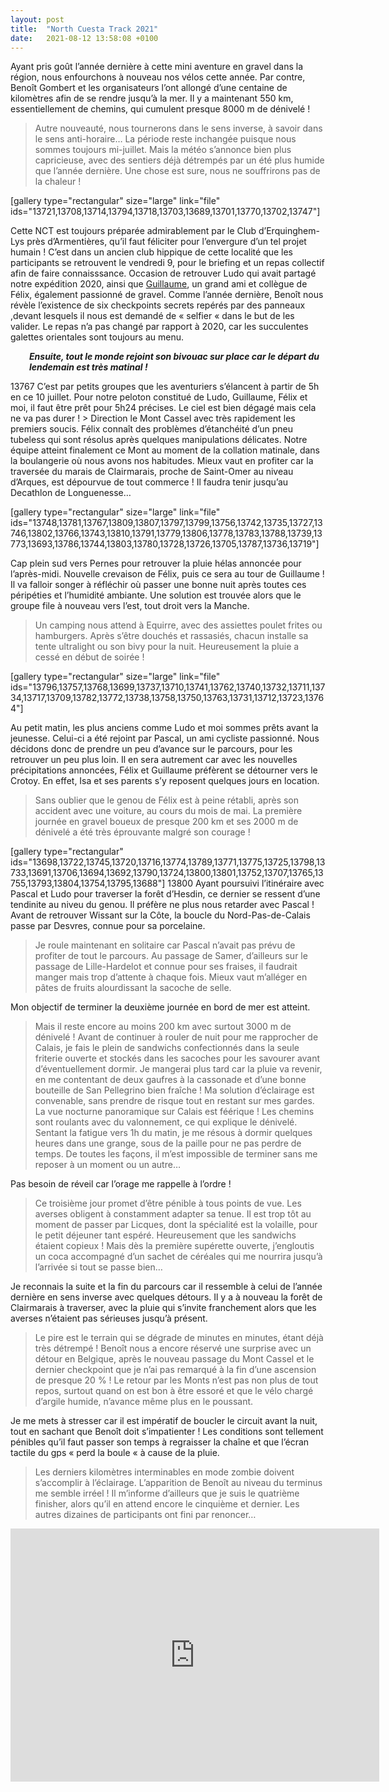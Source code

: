```yaml
---
layout: post
title:  "North Cuesta Track 2021"
date:   2021-08-12 13:58:08 +0100
---
```

Ayant pris goût l’année dernière à cette mini aventure en gravel dans la région, nous enfourchons à nouveau nos vélos cette année.
Par contre, Benoît Gombert et les organisateurs l’ont allongé d’une centaine de kilomètres afin de se rendre jusqu’à la mer. Il y a maintenant 550 km, essentiellement de chemins, qui cumulent presque 8000 m de dénivelé !
> Autre nouveauté, nous tournerons dans le sens inverse, à savoir dans le sens anti-horaire…
La période reste inchangée puisque nous sommes toujours mi-juillet.
Mais la météo s’annonce bien plus capricieuse, avec des sentiers déjà détrempés par un été plus humide que l’année dernière.
Une chose est sure, nous ne souffrirons pas de la chaleur !

[gallery type="rectangular" size="large" link="file" ids="13721,13708,13714,13794,13718,13703,13689,13701,13770,13702,13747"]

Cette NCT est toujours préparée admirablement par le Club d’Erquinghem-Lys près d’Armentières, qu’il faut féliciter pour l’envergure d’un tel projet humain !
C’est dans un ancien club hippique de cette localité que les participants se retrouvent le vendredi 9, pour le briefing et un repas collectif afin de faire connaisssance.
Occasion de retrouver Ludo qui avait partagé notre expédition 2020, ainsi que <a href="https://twomoulins.fr/epicubike-bikepacking/">Guillaume</a>, un grand ami et collègue de Félix, également passionné de gravel.
Comme l’année dernière, Benoît nous révèle l’existence de six checkpoints secrets repérés par des panneaux ,devant lesquels il nous est demandé de « selfier «  dans le but de les valider.
Le repas n’a pas changé par rapport à 2020, car les succulentes galettes orientales sont toujours au menu.
<p style="padding-left: 30px;"><strong><em>Ensuite, tout le monde rejoint son bivouac sur place car le départ du lendemain est très matinal !</em></strong></p>


<center></center>
13767
C’est par petits groupes que les aventuriers s’élancent à partir de 5h en ce 10 juillet.
Pour notre peloton constitué de Ludo, Guillaume, Félix et moi, il faut être prêt pour 5h24 précises.
Le ciel est bien dégagé mais cela ne va pas durer !
> Direction le Mont Cassel avec très rapidement les premiers soucis.
Félix connaît des problèmes d’étanchéité d’un pneu tubeless qui sont résolus après quelques manipulations délicates.
Notre équipe atteint finalement ce Mont au moment de la collation matinale, dans la boulangerie où nous avons nos habitudes.
Mieux vaut en profiter car la traversée du marais de Clairmarais, proche de Saint-Omer au niveau d’Arques, est dépourvue de tout commerce !
Il faudra tenir jusqu’au Decathlon de Longuenesse…

[gallery type="rectangular" size="large" link="file" ids="13748,13781,13767,13809,13807,13797,13799,13756,13742,13735,13727,13746,13802,13766,13743,13810,13791,13779,13806,13778,13783,13788,13739,13773,13693,13786,13744,13803,13780,13728,13726,13705,13787,13736,13719"]

Cap plein sud vers Pernes pour retrouver la pluie hélas annoncée pour l’après-midi.
Nouvelle crevaison de Félix, puis ce sera au tour de Guillaume !
Il va falloir songer à réfléchir où passer une bonne nuit après toutes ces péripéties et l’humidité ambiante.
Une solution est trouvée alors que le groupe file à nouveau vers l’est, tout droit vers la Manche.
> Un camping nous attend à Equirre, avec des assiettes poulet frites ou hamburgers.
Après s’être douchés et rassasiés, chacun installe sa tente ultralight ou son bivy pour la nuit.
Heureusement la pluie a cessé en début de soirée !

[gallery type="rectangular" size="large" link="file" ids="13796,13757,13768,13699,13737,13710,13741,13762,13740,13732,13711,13734,13717,13709,13782,13772,13738,13758,13750,13763,13731,13712,13723,13764"]

Au petit matin, les plus anciens comme Ludo et moi sommes prêts avant la jeunesse.
Celui-ci a été rejoint par Pascal, un ami cycliste passionné.
Nous décidons donc de prendre un peu d’avance sur le parcours, pour les retrouver un peu plus loin.
Il en sera autrement car avec les nouvelles précipitations annoncées, Félix et Guillaume préfèrent se détourner vers le Crotoy.
En effet, Isa et ses parents s’y reposent quelques jours en location.
> Sans oublier que le genou de Félix est à peine rétabli, après son accident avec une voiture, au cours du mois de mai.
La première journée en gravel boueux de presque 200 km et ses 2000 m de dénivelé a été très éprouvante malgré son courage !

[gallery type="rectangular" ids="13698,13722,13745,13720,13716,13774,13789,13771,13775,13725,13798,13733,13691,13706,13694,13692,13790,13724,13800,13801,13752,13707,13765,13755,13793,13804,13754,13795,13688"]
13800
Ayant poursuivi l’itinéraire avec Pascal et Ludo pour traverser la forêt d’Hesdin, ce dernier se ressent d’une tendinite au niveu du genou.
Il préfère ne plus nous retarder avec Pascal !
Avant de retrouver Wissant sur la Côte, la boucle du Nord-Pas-de-Calais passe par Desvres, connue pour sa porcelaine.
> Je roule maintenant en solitaire car Pascal n’avait pas prévu de profiter de tout le parcours.
Au passage de Samer, d’ailleurs sur le passage de Lille-Hardelot et connue pour ses fraises, il faudrait manger  mais trop d’attente à chaque fois. Mieux vaut m’alléger en pâtes de fruits alourdissant la sacoche de selle.

Mon objectif de terminer la deuxième journée en bord de mer est atteint.
> Mais il reste encore au moins 200 km avec surtout 3000 m de dénivelé !
Avant de continuer à rouler de nuit pour me rapprocher de Calais, je fais le plein de sandwichs confectionnés dans la seule friterie ouverte et stockés dans les sacoches pour les savourer avant d’éventuellement dormir.
Je mangerai plus tard car la pluie va revenir, en me contentant de deux gaufres à la cassonade et d’une bonne bouteille de San Pellegrino bien fraîche !
Ma solution d’éclairage est convenable, sans prendre de risque tout en restant sur mes gardes.
> La vue nocturne panoramique sur Calais est féérique !
Les chemins sont roulants avec du valonnement, ce qui explique le dénivelé.
Sentant la fatigue vers 1h du matin, je me résous à dormir quelques heures dans une grange, sous de la paille pour ne pas perdre de temps.
De toutes les façons, il m’est impossible de terminer sans me reposer à un moment ou un autre…

Pas besoin de réveil car l’orage me rappelle à l’ordre !
> Ce troisième jour promet d’être pénible à tous points de vue.
Les averses obligent à constamment adapter sa tenue.
Il est trop tôt au moment de passer par Licques, dont la spécialité est la volaille, pour le petit déjeuner tant espéré.
> Heureusement que les sandwichs étaient copieux !
Mais dès la première supérette ouverte, j’engloutis un coca accompagné d’un sachet de céréales qui me nourrira jusqu’à l’arrivée si tout se passe bien…

Je reconnais la suite et la fin du parcours car il ressemble à celui de l’année dernière en sens inverse avec quelques détours.
Il y a à nouveau la forêt de Clairmarais à traverser, avec la pluie qui s’invite franchement alors que les averses n’étaient pas sérieuses jusqu’à présent.
> Le pire est le terrain qui se dégrade de minutes en minutes, étant déjà très détrempé !
Benoît nous a encore réservé une surprise avec un détour en Belgique, après le nouveau passage du Mont Cassel et le dernier checkpoint que je n’ai pas remarqué à la fin d’une ascension de presque 20 % !
Le retour par les Monts n’est pas non plus de tout repos, surtout quand on est bon à être essoré et que le vélo chargé d’argile humide, n’avance même plus en le poussant.

Je me mets à stresser car il est impératif de boucler le circuit avant la nuit, tout en sachant que Benoît doit s’impatienter !
Les conditions sont tellement pénibles qu’il faut passer son temps à regraisser la chaîne et que l’écran tactile du gps «  perd la boule «  à cause de la pluie.
> Les derniers kilomètres interminables en mode zombie doivent s’accomplir à l’éclairage.
L’apparition de Benoît au niveau du terminus me semble irréel !
Il m’informe d’ailleurs que je suis le quatrième finisher, alors qu’il en attend encore le cinquième et dernier.
> Les autres dizaines de participants ont fini par renoncer…

<center><iframe src="https://www.strava.com/activities/5619660453/embed/0b3fb55cb556138c1c918a7615f9f48b238ed1d5" width="590" height="405" frameborder="0" scrolling="no" data-mce-fragment="1"></iframe></center>